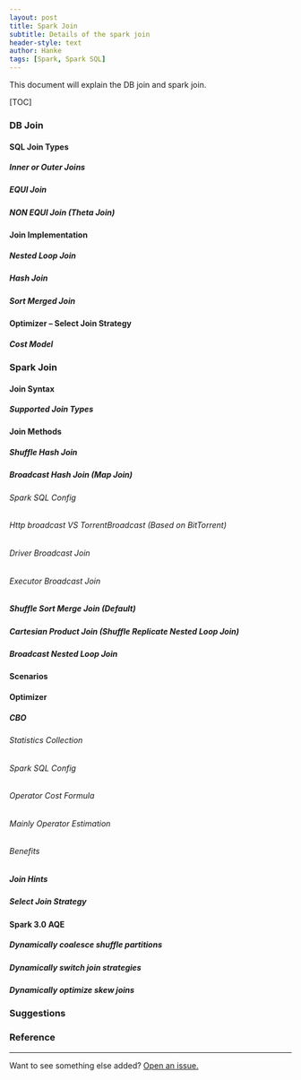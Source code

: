 ```yaml
---
layout: post
title: Spark Join
subtitle: Details of the spark join
header-style: text
author: Hanke
tags: [Spark, Spark SQL]
---
```

This document will explain the DB join and spark join.

[TOC]
### DB Join
#### SQL Join Types
##### Inner or Outer Joins
##### EQUI Join
##### NON EQUI Join (Theta Join)

#### Join Implementation
##### Nested Loop Join
##### Hash Join
##### Sort Merged Join


#### Optimizer – Select Join Strategy
##### Cost Model

### Spark Join
#### Join Syntax
##### Supported Join Types
#### Join Methods
##### Shuffle Hash Join
##### Broadcast Hash Join (Map Join)
###### Spark SQL Config
###### Http broadcast VS TorrentBroadcast (Based on BitTorrent)
###### Driver Broadcast Join
###### Executor Broadcast Join
##### Shuffle Sort Merge Join (Default)
##### Cartesian Product Join (Shuffle Replicate Nested Loop Join)
##### Broadcast Nested Loop Join
#### Scenarios
#### Optimizer
##### CBO
###### Statistics Collection
###### Spark SQL Config
###### Operator Cost Formula
###### Mainly Operator Estimation
###### Benefits
##### Join Hints
##### Select Join Strategy
#### Spark 3.0 AQE
##### Dynamically coalesce shuffle partitions
##### Dynamically switch join strategies
##### Dynamically optimize skew joins 
### Suggestions
### Reference


-----

Want to see something else added? <a href="https://dataelement.top">Open an issue.</a>
